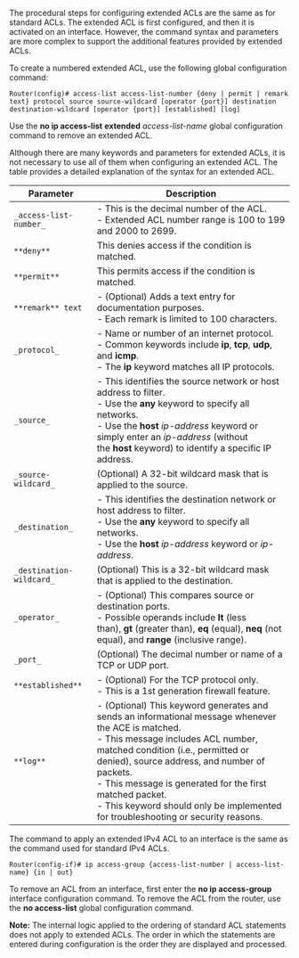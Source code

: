 The procedural steps for configuring extended ACLs are the same as for standard ACLs. The extended ACL is first configured, and then it is activated on an interface. However, the command syntax and parameters are more complex to support the additional features provided by extended ACLs.

To create a numbered extended ACL, use the following global configuration command:

```
Router(config)# access-list access-list-number {deny | permit | remark text} protocol source source-wildcard [operator {port}] destination destination-wildcard [operator {port}] [established] [log]
```

Use the **no ip access-list** **extended** _access-list-name_ global configuration command to remove an extended ACL.

Although there are many keywords and parameters for extended ACLs, it is not necessary to use all of them when configuring an extended ACL. The table provides a detailed explanation of the syntax for an extended ACL.

|**Parameter**|**Description**|
|---|---|
|`_access-list-number_`|- This is the decimal number of the ACL.<br>- Extended ACL number range is 100 to 199 and 2000 to 2699.|
|`**deny**`|This denies access if the condition is matched.|
|`**permit**`|This permits access if the condition is matched.|
|`**remark** text`|- (Optional) Adds a text entry for documentation purposes.<br>- Each remark is limited to 100 characters.|
|`_protocol_`|- Name or number of an internet protocol.<br>- Common keywords include **ip**, **tcp**, **udp**, and **icmp**.<br>- The **ip** keyword matches all IP protocols.|
|`_source_`|- This identifies the source network or host address to filter.<br>- Use the **any** keyword to specify all networks.<br>- Use the **host** _ip-address_ keyword or simply enter an _ip-address_ (without the **host** keyword) to identify a specific IP address.|
|`_source-wildcard_`|(Optional) A 32-bit wildcard mask that is applied to the source.|
|`_destination_`|- This identifies the destination network or host address to filter.<br>- Use the **any** keyword to specify all networks.<br>- Use the **host** _ip-address_ keyword or _ip-address_.|
|`_destination-wildcard_`|(Optional) This is a 32-bit wildcard mask that is applied to the destination.|
|`_operator_`|- (Optional) This compares source or destination ports.<br>- Possible operands include **It** (less than), **gt** (greater than), **eq** (equal), **neq** (not equal), and **range** (inclusive range).|
|`_port_`|(Optional) The decimal number or name of a TCP or UDP port.|
|`**established**`|- (Optional) For the TCP protocol only.<br>- This is a 1st generation firewall feature.|
|`**log**`|- (Optional) This keyword generates and sends an informational message whenever the ACE is matched.<br>- This message includes ACL number, matched condition (i.e., permitted or denied), source address, and number of packets.<br>- This message is generated for the first matched packet.<br>- This keyword should only be implemented for troubleshooting or security reasons.|

The command to apply an extended IPv4 ACL to an interface is the same as the command used for standard IPv4 ACLs.

```
Router(config-if)# ip access-group {access-list-number | access-list-name} {in | out}
```

To remove an ACL from an interface, first enter the **no ip access-group** interface configuration command. To remove the ACL from the router, use the **no access-list** global configuration command.

**Note:** The internal logic applied to the ordering of standard ACL statements does not apply to extended ACLs. The order in which the statements are entered during configuration is the order they are displayed and processed.
